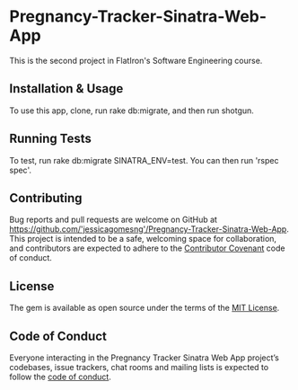 # Pregnancy-Tracker-Sinatra-Web-App

This is the second project in FlatIron's Software Engineering course.

## Installation & Usage

To use this app, clone, run rake db:migrate, and then run shotgun. 

## Running Tests

To test, run rake db:migrate SINATRA_ENV=test. You can then run 'rspec spec'. 

## Contributing

Bug reports and pull requests are welcome on GitHub at https://github.com/'jessicagomesng'/Pregnancy-Tracker-Sinatra-Web-App. This project is intended to be a safe, welcoming space for collaboration, and contributors are expected to adhere to the [Contributor Covenant](http://contributor-covenant.org) code of conduct.

## License

The gem is available as open source under the terms of the [MIT License](https://opensource.org/licenses/MIT).

## Code of Conduct

Everyone interacting in the Pregnancy Tracker Sinatra Web App project’s codebases, issue trackers, chat rooms and mailing lists is expected to follow the [code of conduct](https://github.com/'jessicagomesng'/Pregnancy-Tracker-Sinatra-Web-App/blob/master/CODE_OF_CONDUCT.md).
